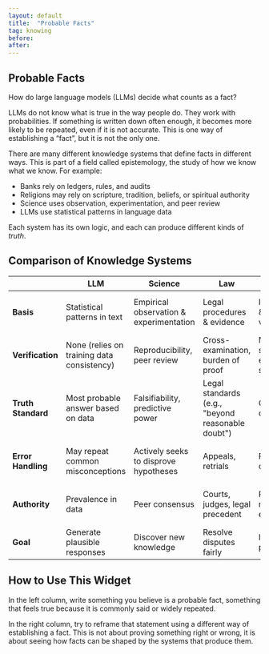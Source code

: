 ```yaml
---
layout: default
title:  "Probable Facts"
tag: knowing
before: 
after: 
---
```


## Probable Facts

How do large language models (LLMs) decide what counts as a fact?

LLMs do not know what is true in the way people do. They work with probabilities. If something is written down often enough, it becomes more likely to be repeated, even if it is not accurate. This is one way of establishing a “fact”, but it is not the only one.

There are many different knowledge systems that define facts in different ways. This is part of a field called epistemology, the study of how we know what we know. For example:
- Banks rely on ledgers, rules, and audits  
- Religions may rely on scripture, tradition, beliefs, or spiritual authority  
- Science uses observation, experimentation, and peer review
- LLMs use statistical patterns in language data  

Each system has its own logic, and each can produce different kinds of *truth*. 

## Comparison of Knowledge Systems

|  | **LLM** | **Science** | **Law** | **Journalism** | **Philosophy** |
|--------|---------------------------|-------------|---------|----------------|----------------|
| **Basis** | Statistical patterns in text | Empirical observation & experimentation | Legal procedures & evidence | Investigation & source verification | Logical reasoning & conceptual analysis |
| **Verification** | None (relies on training data consistency) | Reproducibility, peer review | Cross-examination, burden of proof | Multiple sources, editorial standards | Internal coherence, argument strength |
| **Truth Standard** | Most probable answer based on data | Falsifiability, predictive power | Legal standards (e.g., "beyond reasonable doubt") | Credibility, corroboration | Logical validity, philosophical rigor |
| **Error Handling** | May repeat common misconceptions | Actively seeks to disprove hypotheses | Appeals, retrials | Retractions, corrections | Revisions through debate and critique |
| **Authority** | Prevalence in data | Peer consensus | Courts, judges, legal precedent | Reputable media, eyewitnesses | Philosophical tradition, argument quality |
| **Goal** | Generate plausible responses | Discover new knowledge | Resolve disputes fairly | Inform the public | Understand fundamental concepts |


## How to Use This Widget

In the left column, write something you believe is a probable fact, something that feels true because it is commonly said or widely repeated. 

In the right column, try to reframe that statement using a different way of establishing a fact. This is not about proving something right or wrong, it is about seeing how facts can be shaped by the systems that produce them.

<script
	type="module"
	src="https://gradio.s3-us-west-2.amazonaws.com/5.12.0/gradio.js"
></script>

<gradio-app src="https://willsh1997-probable-fact-examples.hf.space"></gradio-app>


